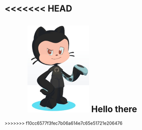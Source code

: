 <<<<<<< HEAD
=======
</style>
<h1 align="center">
    <img src="imagens/gato.jpeg" width="200px" /> Hello there
</h1>
>>>>>>> f10cc6577f3fec7b06a614e7c65e51721e206476
